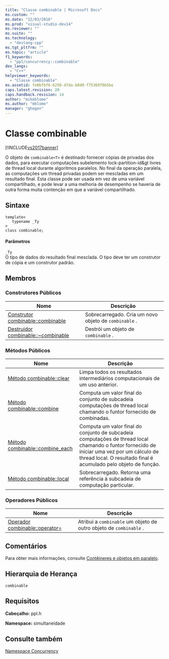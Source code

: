 ```yaml
---
title: "Classe combinable | Microsoft Docs"
ms.custom: ""
ms.date: "12/03/2016"
ms.prod: "visual-studio-dev14"
ms.reviewer: ""
ms.suite: ""
ms.technology: 
  - "devlang-cpp"
ms.tgt_pltfrm: ""
ms.topic: "article"
f1_keywords: 
  - "ppl/concurrency::combinable"
dev_langs: 
  - "C++"
helpviewer_keywords: 
  - "Classe combinable"
ms.assetid: fe0bfbf6-6250-47da-b8d0-f75369f0b5be
caps.latest.revision: 20
caps.handback.revision: 14
author: "mikeblome"
ms.author: "mblome"
manager: "ghogen"
---
```

# Classe combinable
[!INCLUDE[vs2017banner](../../../assembler/inline/includes/vs2017banner.md)]

O objeto de `combinable<T>` é destinado fornecer cópias de privadas dos dados, para executar computações subelemento lock\-partition\-id&gt livres de thread local durante algoritmos paralelos.  No final da operação paralela, as computações um thread privadas podem ser mescladas em um resultado final.  Esta classe pode ser usada em vez de uma variável compartilhado, e pode levar a uma melhoria de desempenho se haveria de outra forma muita contenção em que a variável compartilhado.  
  
## Sintaxe  
  
```  
template<  
   typename _Ty  
>  
class combinable;  
```  
  
#### Parâmetros  
 `_Ty`  
 O tipo de dados do resultado final mesclada.  O tipo deve ter um construtor de cópia e um construtor padrão.  
  
## Membros  
  
### Construtores Públicos  
  
|Nome|Descrição|  
|----------|---------------|  
|[Construtor combinable::combinable](../Topic/combinable::combinable%20Constructor.md)|Sobrecarregado.  Cria um novo objeto de `combinable` .|  
|[Destruidor combinable::~combinable](../Topic/combinable::~combinable%20Destructor.md)|Destrói um objeto de `combinable` .|  
  
### Métodos Públicos  
  
|Nome|Descrição|  
|----------|---------------|  
|[Método combinable::clear](../Topic/combinable::clear%20Method.md)|Limpa todos os resultados intermediários computacionais de um uso anterior.|  
|[Método combinable::combine](../Topic/combinable::combine%20Method.md)|Computa um valor final do conjunto de subcadeia computações de thread local chamando o funtor fornecido de combinadas.|  
|[Método combinable::combine\_each](../Topic/combinable::combine_each%20Method.md)|Computa um valor final do conjunto de subcadeia computações de thread local chamando o funtor fornecido de iniciar uma vez por um cálculo de thread local.  O resultado final é acumulado pelo objeto de função.|  
|[Método combinable::local](../Topic/combinable::local%20Method.md)|Sobrecarregado.  Retorna uma referência à subcadeia de computação particular.|  
  
### Operadores Públicos  
  
|Nome|Descrição|  
|----------|---------------|  
|[Operador combinable::operator\=](../Topic/combinable::operator=%20Operator.md)|Atribui a `combinable` um objeto de outro objeto de `combinable` .|  
  
## Comentários  
 Para obter mais informações, consulte [Contêineres e objetos em paralelo](../../../parallel/concrt/parallel-containers-and-objects.md).  
  
## Hierarquia de Herança  
 `combinable`  
  
## Requisitos  
 **Cabeçalho:** ppl.h  
  
 **Namespace:** simultaneidade  
  
## Consulte também  
 [Namespace Concurrency](../../../parallel/concrt/reference/concurrency-namespace.md)